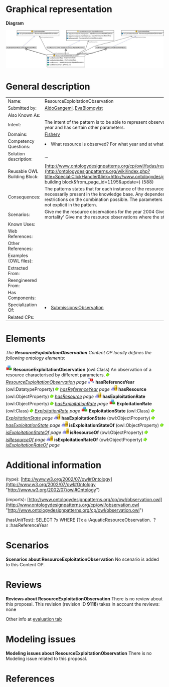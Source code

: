 #  Graphical representation


__Diagram__




[![Image:Resourceexploitation.jpg](./Resourceexploitation.jpg)](../Image/Resourceexploitation.jpg.md "Image:Resourceexploitation.jpg")




#  General description




|  |  |
| --- | --- |
|  Name: |  ResourceExploitationObservation |
|  Submitted by: | [AldoGangemi](../User/AldoGangemi.md "User:AldoGangemi"), [EvaBlomqvist](../User/EvaBlomqvist.md "User:EvaBlomqvist") |
|  Also Known As: |  |
|  Intent: |  The intent of the pattern is to be able to represent observations of aquatic resources, where the observations have been made a certain year and has certain other parameters. |
|  Domains: | [Fishery](../Community/Fishery.md "Community:Fishery") |
|  Competency Questions: | <li> What resource is observed? For what year and at what exploitation rate and exploitation state?</li> |
|  Solution description: |  ... |
|  Reusable OWL Building Block: | [http://www.ontologydesignpatterns.org/cp/owl/fsdas/resourceexploitationobservation.owl](http://ontologydesignpatterns.org/wiki/index.php?title=Special:ClickHandler&link=http://www.ontologydesignpatterns.org/cp/owl/fsdas/resourceexploitationobservation.owl&message=OWL building block&from_page_id=1195&update=) (588) |
|  Consequences: |  The patterns states that for each instance of the resource observation all parameters exist, this does not however mean that they are necessarily present in the knowledge base. Any dependencies between parameters have not been taken intor account, there are no formal restrictions on the combination possible. The parameters are intended to have a fixed set of values (to be defined as nominals) but this is not explicit in the pattern. |
|  Scenarios: |  Give me the resource observations for the year 2004 Give me the resource observations where the exploitation rate is 'Moderate fishing mortality' Give me the resource observations where the state is 'fully exploited' |
|  Known Uses: |  |
|  Web References: |  |
|  Other References: |  |
|  Examples (OWL files): |  |
|  Extracted From: |  |
|  Reengineered From: |  |
|  Has Components: |  |
|  Specialization Of: | <li><a href="./ResourceExploitationObservation.md" title="Submissions:Observation">Submissions:Observation</a></li> |
|  Related CPs: |  |


  




#  Elements


_The __ResourceExploitationObservation__ Content OP locally defines the following ontology elements:_



[![Class](./20px-Class.gif)](../Image/Class.gif.md "Class") __ResourceExploitationObservation__ (owl:Class) An observation of a resource characterised by different parameters. 
 [![](./11px-ArrowRight.gif)](../Image/ArrowRight.gif.md "ArrowRight.gif") _[ResourceExploitationObservation](./ResourceExploitationObservation.md "Submissions:ResourceExploitationObservation/ResourceExploitationObservation") page_
[![DatatypeProperty](./20px-DatatypeProperty.gif)](../Image/DatatypeProperty.gif.md "DatatypeProperty") __hasReferenceYear__ (owl:DatatypeProperty) 
 [![](./11px-ArrowRight.gif)](../Image/ArrowRight.gif.md "ArrowRight.gif") _[hasReferenceYear](./AquaticResourceObservation/hasReferenceYear.md "Submissions:ResourceExploitationObservation/hasReferenceYear") page_
[![ObjectProperty](./20px-ObjectProperty.gif)](../Image/ObjectProperty.gif.md "ObjectProperty") __hasResource__ (owl:ObjectProperty) 
 [![](./11px-ArrowRight.gif)](../Image/ArrowRight.gif.md "ArrowRight.gif") _[hasResource](./AquaticResourceObservation/hasResource.md "Submissions:ResourceExploitationObservation/hasResource") page_
[![ObjectProperty](./20px-ObjectProperty.gif)](../Image/ObjectProperty.gif.md "ObjectProperty") __hasExploitationRate__ (owl:ObjectProperty) 
 [![](./11px-ArrowRight.gif)](../Image/ArrowRight.gif.md "ArrowRight.gif") _[hasExploitationRate](./AquaticResourceObservation/hasExploitationRate.md "Submissions:ResourceExploitationObservation/hasExploitationRate") page_
[![Class](./20px-Class.gif)](../Image/Class.gif.md "Class") __ExploitationRate__ (owl:Class) 
 [![](./11px-ArrowRight.gif)](../Image/ArrowRight.gif.md "ArrowRight.gif") _[ExploitationRate](./AquaticResourceObservation/ExploitationRate.md "Submissions:ResourceExploitationObservation/ExploitationRate") page_
[![Class](./20px-Class.gif)](../Image/Class.gif.md "Class") __ExploitationState__ (owl:Class) 
 [![](./11px-ArrowRight.gif)](../Image/ArrowRight.gif.md "ArrowRight.gif") _[ExploitationState](./AquaticResourceObservation/ExploitationState.md "Submissions:ResourceExploitationObservation/ExploitationState") page_
[![ObjectProperty](./20px-ObjectProperty.gif)](../Image/ObjectProperty.gif.md "ObjectProperty") __hasExploitationState__ (owl:ObjectProperty) 
 [![](./11px-ArrowRight.gif)](../Image/ArrowRight.gif.md "ArrowRight.gif") _[hasExploitationState](./AquaticResourceObservation/hasExploitationState.md "Submissions:ResourceExploitationObservation/hasExploitationState") page_
[![ObjectProperty](./20px-ObjectProperty.gif)](../Image/ObjectProperty.gif.md "ObjectProperty") __isExploitationStateOf__ (owl:ObjectProperty) 
 [![](./11px-ArrowRight.gif)](../Image/ArrowRight.gif.md "ArrowRight.gif") _[isExploitationStateOf](./AquaticResourceObservation/isExploitationStateOf.md "Submissions:ResourceExploitationObservation/isExploitationStateOf") page_
[![ObjectProperty](./20px-ObjectProperty.gif)](../Image/ObjectProperty.gif.md "ObjectProperty") __isResourceOf__ (owl:ObjectProperty) 
 [![](./11px-ArrowRight.gif)](../Image/ArrowRight.gif.md "ArrowRight.gif") _[isResourceOf](./AquaticResourceObservation/isResourceOf.md "Submissions:ResourceExploitationObservation/isResourceOf") page_
[![ObjectProperty](./20px-ObjectProperty.gif)](../Image/ObjectProperty.gif.md "ObjectProperty") __isExploitationRateOf__ (owl:ObjectProperty) 
 [![](./11px-ArrowRight.gif)](../Image/ArrowRight.gif.md "ArrowRight.gif") _[isExploitationRateOf](./AquaticResourceObservation/isExploitationRateOf.md "Submissions:ResourceExploitationObservation/isExploitationRateOf") page_
#  Additional information


(type): [http://www.w3.org/2002/07/owl#Ontology](http://www.w3.org/2002/07/owl#Ontology "http://www.w3.org/2002/07/owl#Ontology")


(imports): [http://www.ontologydesignpatterns.org/cp/owl/observation.owl](http://www.ontologydesignpatterns.org/cp/owl/observation.owl "http://www.ontologydesignpatterns.org/cp/owl/observation.owl")


(hasUnitTest): SELECT ?x WHERE {?x a :AquaticResourceObservation.  ?x :hasReferenceYear



#  Scenarios



__Scenarios about ResourceExploitationObservation__
No scenario is added to this Content OP.




#  Reviews



__Reviews about ResourceExploitationObservation__
There is no review about this proposal.
This revision (revision ID __9118__) takes in account the reviews: none


Other info at [evaluation tab](http://ontologydesignpatterns.org/wiki/index.php?title=Submissions:ResourceExploitationObservation&action=evaluation "http://ontologydesignpatterns.org/wiki/index.php?title=Submissions:ResourceExploitationObservation&action=evaluation")




  




#  Modeling issues



__Modeling issues about ResourceExploitationObservation__
There is no Modeling issue related to this proposal.




  




#  References